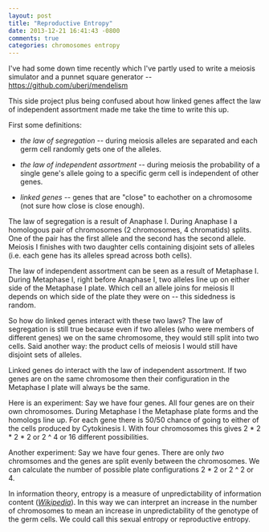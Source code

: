 ```yaml
---
layout: post
title: "Reproductive Entropy"
date: 2013-12-21 16:41:43 -0800
comments: true
categories: chromosomes entropy
---
```


I've had some down time recently which I've partly used to write a meiosis simulator and a punnet
square generator -- https://github.com/uberj/mendelism

This side project plus being confused about how linked genes affect the law of independent
assortment made me take the time to write this up.

First some definitions:

-   *the law of segregation* -- during meiosis alleles are separated and each germ cell randomly gets
    one of the alleles.

-   *the law of independent assortment* -- during meiosis the probability of a single gene's allele
    going to a specific germ cell is independent of other genes.

-   *linked genes* -- genes that are "close" to eachother on a chromosome (not sure how close is close
    enough).

The law of segregation is a result of Anaphase I. During Anaphase I a homologous pair of chromosomes (2 chromosomes, 4 chromatids) splits. One of the pair  has the first allele and the second has the second allele. Meiosis I finishes with two daughter cells containing disjoint sets of alleles (i.e. each gene   has its alleles spread across both cells).

The law of independent assortment can be seen as a result of Metaphase I.  During Metaphase I, right before Anaphase I, two alleles line up on either side of the Metaphase I plate. Which cell an allele joins for meiosis II depends on which side of the plate they were on -- this sidedness is random.

So how do linked genes interact with these two laws? The law of segregation is still true because even if two alleles (who were members of different genes) we on the same chromosome, they would still split into two cells. Said another way: the product cells of meiosis I would still have disjoint sets of alleles.

Linked genes do interact with the law of independent assortment. If two genes are on the same chromosome then their configuration in the Metaphase I plate will always be the same.

Here is an experiment: Say we have four genes. All four genes are on their own chromosomes. During Metaphase I the Metaphase plate forms and the homologs   line up. For each gene there is 50/50 chance of going to either of the cells produced by Cytokinesis I. With four chromosomes this gives 2 * 2 * 2 * 2 or 2 ^ 4 or 16 different possibilities.

Another experiment: Say we have four genes. There are only _two_ chromsomes and the genes are split evenly between the chromosomes. We can calculate the number of possible plate configurations 2 * 2 or 2 ^ 2 or 4.

In information theory, entropy is a measure of unpredictability of information content (<cite>[Wikipedia][0]</cite>).
In this way we can interpret an increase in the number of chromosomes to mean an increase in unpredictability of the genotype of the germ cells. We could call this sexual entropy or reproductive entropy.

[0]:http://en.wikipedia.org/wiki/Entropy_%28information_theory%29

